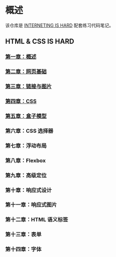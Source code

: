 # 概述

该仓库是 [INTERNETING IS HARD](https://internetingishard.com/) 配套练习代码笔记。

## HTML & CSS IS HARD

### [第一章：概述](https://github.com/Benbinbin/INTERNETING-IS-HARD/wiki/Chapter01_Introduction)

### [第二章：网页基础](https://github.com/Benbinbin/INTERNETING-IS-HARD/wiki/Chapter02_Basic_Web_Pages)

### [第三章：链接与图片](https://github.com/Benbinbin/INTERNETING-IS-HARD/wiki/Chapter03_Links_And_Images)

### [第四章：CSS](https://github.com/Benbinbin/INTERNETING-IS-HARD/wiki/Chapter04_Hello_CSS)

### [第五章：盒子模型](https://github.com/Benbinbin/INTERNETING-IS-HARD/wiki/Chapter05_CSS_Box_Model)

### 第六章：CSS 选择器

### 第七章：浮动布局

### 第八章：Flexbox

### 第九章：高级定位

### 第十章：响应式设计

### 第十一章：响应式图片

### 第十二章：HTML 语义标签

### 第十三章：表单

### 第十四章：字体
